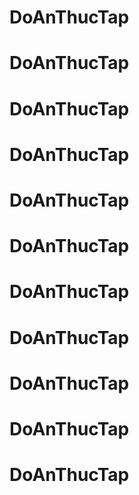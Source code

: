 # DoAnThucTap
# DoAnThucTap
# DoAnThucTap
# DoAnThucTap
# DoAnThucTap
# DoAnThucTap
# DoAnThucTap
# DoAnThucTap
# DoAnThucTap
# DoAnThucTap
# DoAnThucTap
